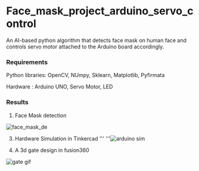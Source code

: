 # Face_mask_project_arduino_servo_control

An AI-based python algorithm that detects face mask
on human face and controls servo motor attached to the Arduino
board accordingly.
 
 
### Requirements
  Python libraries: OpenCV, NUmpy, Sklearn, Matplotlib, Pyfirmata
  
  Hardware : Arduino UNO, Servo Motor, LED
  
  
  
  
 
### Results 
1. Face Mask detection

![face_mask_de]()


3. Hardware Simulation in Tinkercad
'''
'''![arduino sim](https://user-images.githubusercontent.com/92446670/176642288-c0bbdbcf-c1f5-4ba6-8ce7-29cff938d9cb.gif)



3. A 3d gate design in fusion360
<p align="center">
  
![gate gif](https://user-images.githubusercontent.com/92446670/176641363-d3bf872c-e025-4cf9-9a1e-a779e825ad05.gif)
